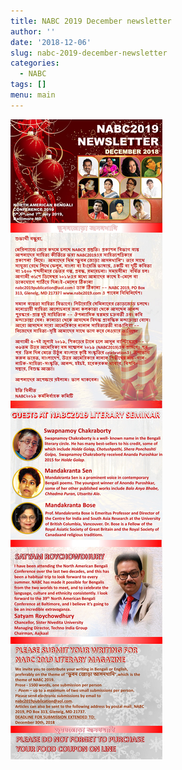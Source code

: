 ```yaml
---
title: NABC 2019 December newsletter
author: ''
date: '2018-12-06'
slug: nabc-2019-december-newsletter
categories:
  - NABC
tags: []
menu: main
---
```


![](NABCdec18.png)